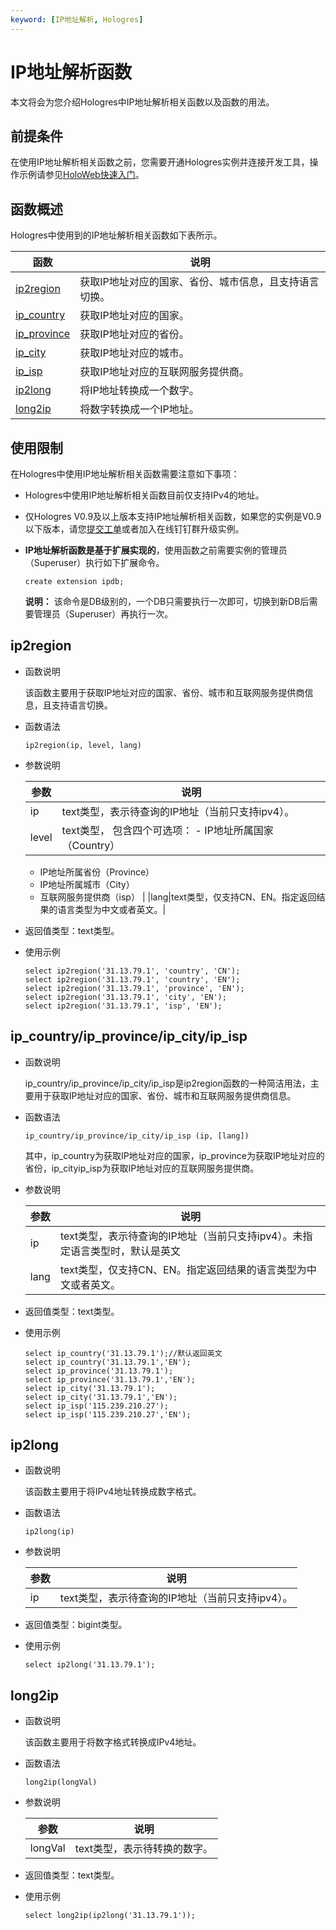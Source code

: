 ```yaml
---
keyword: [IP地址解析, Hologres]
---
```


# IP地址解析函数

本文将会为您介绍Hologres中IP地址解析相关函数以及函数的用法。

## 前提条件

在使用IP地址解析相关函数之前，您需要开通Hologres实例并连接开发工具，操作示例请参见[HoloWeb快速入门](/intl.zh-CN/快速入门/HoloWeb快速入门.md)。

## 函数概述

Hologres中使用到的IP地址解析相关函数如下表所示。

|函数|说明|
|--|--|
|[ip2region](#section_bor_6lz_pj2)|获取IP地址对应的国家、省份、城市信息，且支持语言切换。|
|[ip\_country](#section_5fk_8x7_mol)|获取IP地址对应的国家。|
|[ip\_province](#section_5fk_8x7_mol)|获取IP地址对应的省份。|
|[ip\_city](#section_5fk_8x7_mol)|获取IP地址对应的城市。|
|[ip\_isp](#section_5fk_8x7_mol)|获取IP地址对应的互联网服务提供商。|
|[ip2long](#section_sp8_zsu_upl)|将IP地址转换成一个数字。|
|[long2ip](#section_qv0_o9x_014)|将数字转换成一个IP地址。|

## 使用限制

在Hologres中使用IP地址解析相关函数需要注意如下事项：

-   Hologres中使用IP地址解析相关函数目前仅支持IPv4的地址。
-   仅Hologres V0.9及以上版本支持IP地址解析相关函数，如果您的实例是V0.9以下版本，请您[提交工单](https://workorder-intl.console.aliyun.com/)或者加入在线钉钉群升级实例。
-   **IP地址解析函数是基于扩展实现的**，使用函数之前需要实例的管理员（Superuser）执行如下扩展命令。

    ```
    create extension ipdb;
    ```

    **说明：** 该命令是DB级别的，一个DB只需要执行一次即可，切换到新DB后需要管理员（Superuser）再执行一次。


## ip2region

-   函数说明

    该函数主要用于获取IP地址对应的国家、省份、城市和互联网服务提供商信息，且支持语言切换。

-   函数语法

    ```
    ip2region(ip, level, lang)
    ```

-   参数说明

    |参数|说明|
    |--|--|
    |ip|text类型，表示待查询的IP地址（当前只支持ipv4）。|
    |level|text类型， 包含四个可选项：    -   IP地址所属国家（Country）
    -   IP地址所属省份（Province）
    -   IP地址所属城市（City）
    -   互联网服务提供商（isp） |
    |lang|text类型，仅支持CN、EN。指定返回结果的语言类型为中文或者英文。|

-   返回值类型：text类型。
-   使用示例

    ```
    select ip2region('31.13.79.1', 'country', 'CN');
    select ip2region('31.13.79.1', 'country', 'EN');
    select ip2region('31.13.79.1', 'province', 'EN');
    select ip2region('31.13.79.1', 'city', 'EN');
    select ip2region('31.13.79.1', 'isp', 'EN');
    ```


## ip\_country/ip\_province/ip\_city/ip\_isp

-   函数说明

    ip\_country/ip\_province/ip\_city/ip\_isp是ip2region函数的一种简洁用法，主要用于获取IP地址对应的国家、省份、城市和互联网服务提供商信息。

-   函数语法

    ```
    ip_country/ip_province/ip_city/ip_isp (ip, [lang])
    ```

    其中，ip\_country为获取IP地址对应的国家，ip\_province为获取IP地址对应的省份，ip\_cityip\_isp为获取IP地址对应的互联网服务提供商。

-   参数说明

    |参数|说明|
    |--|--|
    |ip|text类型，表示待查询的IP地址（当前只支持ipv4）。未指定语言类型时，默认是英文|
    |lang|text类型，仅支持CN、EN。指定返回结果的语言类型为中文或者英文。|

-   返回值类型：text类型。
-   使用示例

    ```
    select ip_country('31.13.79.1');//默认返回英文
    select ip_country('31.13.79.1','EN');
    select ip_province('31.13.79.1');
    select ip_province('31.13.79.1','EN');
    select ip_city('31.13.79.1');
    select ip_city('31.13.79.1','EN');
    select ip_isp('115.239.210.27');
    select ip_isp('115.239.210.27','EN');
    ```


## ip2long

-   函数说明

    该函数主要用于将IPv4地址转换成数字格式。

-   函数语法

    ```
    ip2long(ip)
    ```

-   参数说明

    |参数|说明|
    |--|--|
    |ip|text类型，表示待查询的IP地址（当前只支持ipv4）。|

-   返回值类型：bigint类型。
-   使用示例

    ```
    select ip2long('31.13.79.1');
    ```


## long2ip

-   函数说明

    该函数主要用于将数字格式转换成IPv4地址。

-   函数语法

    ```
    long2ip(longVal)
    ```

-   参数说明

    |参数|说明|
    |--|--|
    |longVal|text类型，表示待转换的数字。|

-   返回值类型：text类型。
-   使用示例

    ```
    select long2ip(ip2long('31.13.79.1'));
    ```


